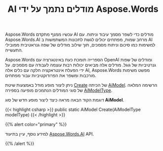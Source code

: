 ﻿---
title: AI מודלים נתמך על ידי Aspose.Words
second_title: Aspose.Words עבור .NET
articleTitle: נתמך AI מודלים
linktitle: נתמך AI מודלים
type: docs
weight: 10
description: "Aspose.Words עבור .NET תומך OpenAI וגוגל AI מודלים למסמכי סיכום ותרגום. השתמש Aspose.Words עם ג 'י-פי-טי-4או, ג' י-פי-טי-4 טורבו, GPT - 3.5 טורבו, ג 'מיני 1.5 פלאש, ג' מיני 1.5 פלאש-8ב, ג ' מיני 1.5 פרו."
url: /he/net/supported-ai-models/
timestamp: 2024-11-26-12-00-00
---

Aspose.Words עכשיו ממנף מתקדם AI מודלים כדי לשפר מסמך עיבוד וניתוח. עם Aspose.Words.AI מרחב שמות, מפתחים יכולים לגשת לתכונות המשתמשות ב AI למשימות כמו סיכום וניתוח מסמכים, תוך שילוב מודלים של שפה גנראטיבית ממובילי התעשייה.

Aspose.Words הספרייה תומכת כעת באינטגרציה עם OpenAI ומודלים של שפות גנרטיביות של גוגל. מודלים אלה מביאים יכולות רבות עוצמה לעבודה עם מסמכים. על ידי הפעלת אינטראקציה חלקה עם כלים אלה AI, Aspose.Words מפשט משימות מורכבות ומשפר את הפרודוקטיביות עבור מפתחים.

ניתן ליצור מופע מודל באמצעות שיטת [Create](https://reference.aspose.com/words/net/aspose.words.ai/aimodel/create/) של הכיתה [AiModel](https://reference.aspose.com/words/net/aspose.words.ai/aimodel/). הרשימה המלאה של סוגי המודלים הנתמכים מופיעה בספירה [AiModelType](https://reference.aspose.com/words/net/aspose.words.ai/aimodeltype/).

דוגמת הקוד הבאה מראה כיצד ליצור מופע חדש של סוג **AiModel**.

{{< highlight csharp >}}
public static AiModel Create(AiModelType modelType)
{{< /highlight >}}

{{% alert color="primary" %}}

למידע נוסף, עיין בתיעוד [Aspose.Words.AI](https://reference.aspose.com/words/net/aspose.words.ai/) API.

{{% /alert %}}